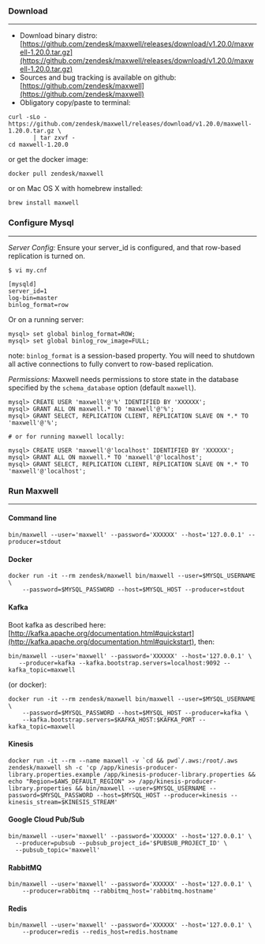 ### Download
***
- Download binary distro: [https://github.com/zendesk/maxwell/releases/download/v1.20.0/maxwell-1.20.0.tar.gz](https://github.com/zendesk/maxwell/releases/download/v1.20.0/maxwell-1.20.0.tar.gz)
- Sources and bug tracking is available on github: [https://github.com/zendesk/maxwell](https://github.com/zendesk/maxwell)
- Obligatory copy/paste to terminal:

```
curl -sLo - https://github.com/zendesk/maxwell/releases/download/v1.20.0/maxwell-1.20.0.tar.gz \
       | tar zxvf -
cd maxwell-1.20.0
```

or get the docker image:

```
docker pull zendesk/maxwell
```

or on Mac OS X with homebrew installed:

```
brew install maxwell
```

### Configure Mysql
***

*Server Config:* Ensure your server_id is configured, and that row-based replication is turned on.

```
$ vi my.cnf

[mysqld]
server_id=1
log-bin=master
binlog_format=row
```


Or on a running server:

```
mysql> set global binlog_format=ROW;
mysql> set global binlog_row_image=FULL;
```

note: `binlog_format` is a session-based property.  You will need to shutdown all active connections to fully convert
to row-based replication.

*Permissions:* Maxwell needs permissions to store state in the database specified by the `schema_database` option (default `maxwell`).
```
mysql> CREATE USER 'maxwell'@'%' IDENTIFIED BY 'XXXXXX';
mysql> GRANT ALL ON maxwell.* TO 'maxwell'@'%';
mysql> GRANT SELECT, REPLICATION CLIENT, REPLICATION SLAVE ON *.* TO 'maxwell'@'%';

# or for running maxwell locally:

mysql> CREATE USER 'maxwell'@'localhost' IDENTIFIED BY 'XXXXXX';
mysql> GRANT ALL ON maxwell.* TO 'maxwell'@'localhost';
mysql> GRANT SELECT, REPLICATION CLIENT, REPLICATION SLAVE ON *.* TO 'maxwell'@'localhost';
```

### Run Maxwell
***

#### Command line
```
bin/maxwell --user='maxwell' --password='XXXXXX' --host='127.0.0.1' --producer=stdout
```

#### Docker
```
docker run -it --rm zendesk/maxwell bin/maxwell --user=$MYSQL_USERNAME \
    --password=$MYSQL_PASSWORD --host=$MYSQL_HOST --producer=stdout
```

#### Kafka

Boot kafka as described here:  [http://kafka.apache.org/documentation.html#quickstart](http://kafka.apache.org/documentation.html#quickstart), then:

```
bin/maxwell --user='maxwell' --password='XXXXXX' --host='127.0.0.1' \
   --producer=kafka --kafka.bootstrap.servers=localhost:9092 --kafka_topic=maxwell
```

(or docker):

```
docker run -it --rm zendesk/maxwell bin/maxwell --user=$MYSQL_USERNAME \
    --password=$MYSQL_PASSWORD --host=$MYSQL_HOST --producer=kafka \
    --kafka.bootstrap.servers=$KAFKA_HOST:$KAFKA_PORT --kafka_topic=maxwell
```

#### Kinesis

```
docker run -it --rm --name maxwell -v `cd && pwd`/.aws:/root/.aws zendesk/maxwell sh -c 'cp /app/kinesis-producer-library.properties.example /app/kinesis-producer-library.properties && echo "Region=$AWS_DEFAULT_REGION" >> /app/kinesis-producer-library.properties && bin/maxwell --user=$MYSQL_USERNAME --password=$MYSQL_PASSWORD --host=$MYSQL_HOST --producer=kinesis --kinesis_stream=$KINESIS_STREAM'
```

#### Google Cloud Pub/Sub

```
bin/maxwell --user='maxwell' --password='XXXXXX' --host='127.0.0.1' \
  --producer=pubsub --pubsub_project_id='$PUBSUB_PROJECT_ID' \
  --pubsub_topic='maxwell'
```

#### RabbitMQ

```
bin/maxwell --user='maxwell' --password='XXXXXX' --host='127.0.0.1' \
    --producer=rabbitmq --rabbitmq_host='rabbitmq.hostname'
```

#### Redis

```
bin/maxwell --user='maxwell' --password='XXXXXX' --host='127.0.0.1' \
    --producer=redis --redis_host=redis.hostname
```
